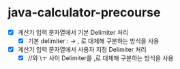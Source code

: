 # java-calculator-precourse

- [X] 계산기 입력 문자열에서 기본 Delimiter 처리<br/>
  - [X] 기본 delimiter : -> , 로 대체해 구분하는 방식을 사용<br/>
- [X] 계산기 입력 문자열에서 사용자 지정 Delimiter 처리<br/>
  - [X] //와 \ㅜ 사이 Delimiter를 ,로 대체해 구분하는 방식을 사용<br/>
